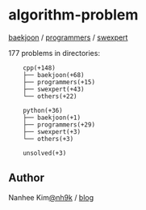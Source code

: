 # algorithm-problem

[baekjoon](https://www.acmicpc.net/) / [programmers](https://programmers.co.kr/learn/challenges) / [swexpert](https://swexpertacademy.com/main/main.do)  


177 problems in directories:  

		cpp(+148)
		├── baekjoon(+68)
		├── programmers(+15)
		├── swexpert(+43)
		└── others(+22)

		python(+36)
		├── baekjoon(+1)
		├── programmers(+29)
		├── swexpert(+3)
		└── others(+3)

		unsolved(+3)


## Author
Nanhee Kim[@nh9k](https://github.com/nh9k) / [blog](https://blog.naver.com/kimnanhee97)
